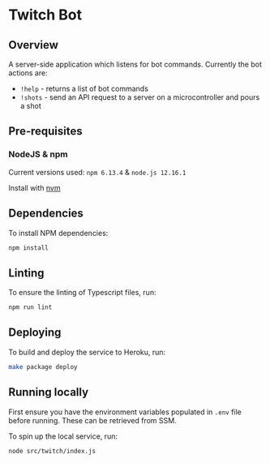 # Twitch Bot

## Overview

A server-side application which listens for bot commands. Currently the bot actions are:
- `!help` - returns a list of bot commands
- `!shots` - send an API request to a server on a microcontroller and pours a shot

## Pre-requisites

### NodeJS & npm
Current versions used: `npm 6.13.4` & `node.js 12.16.1`

Install with [nvm](https://github.com/creationix/nvm)

## Dependencies
To install NPM dependencies:

```bash
npm install
```

## Linting
To ensure the linting of Typescript files, run:

```bash
npm run lint
```

## Deploying

To build and deploy the service to Heroku, run:
```bash
make package deploy
```

## Running locally

First ensure you have the environment variables populated in `.env` file before running. These can be retrieved from SSM.

To spin up the local service, run:
```bash
node src/twitch/index.js
```
